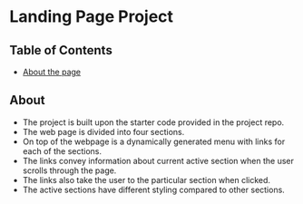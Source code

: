 # Landing Page Project

## Table of Contents

* [About the page](#about)

## About

* The project is built upon the starter code provided in the project repo.
* The web page is divided into four sections. 
* On top of the webpage is a dynamically generated menu with links for each of the sections. 
* The links convey information about current active section when the user scrolls through the page. 
* The links also take the user to the particular section when clicked.
* The active sections have different styling compared to other sections.


